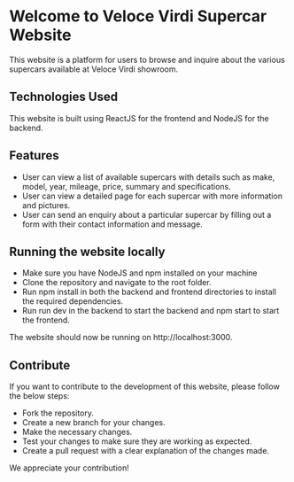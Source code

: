 # Welcome to Veloce Virdi Supercar Website
This website is a platform for users to browse and inquire about the various supercars available at Veloce Virdi showroom.

## Technologies Used
This website is built using ReactJS for the frontend and NodeJS for the backend.

## Features
* User can view a list of available supercars with details such as make, model, year, mileage, price, summary and specifications.
* User can view a detailed page for each supercar with more information and pictures.
* User can send an enquiry about a particular supercar by filling out a form with their contact information and message.

## Running the website locally
* Make sure you have NodeJS and npm installed on your machine
* Clone the repository and navigate to the root folder.
* Run npm install in both the backend and frontend directories to install the required dependencies.
* Run run dev in the backend to start the backend and npm start to start the frontend.

The website should now be running on http://localhost:3000.

## Contribute
If you want to contribute to the development of this website, please follow the below steps:
* Fork the repository.
* Create a new branch for your changes.
* Make the necessary changes.
* Test your changes to make sure they are working as expected.
* Create a pull request with a clear explanation of the changes made.

We appreciate your contribution!
